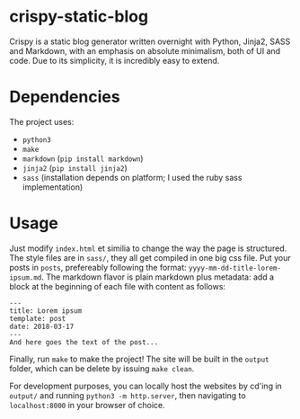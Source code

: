 # crispy-static-blog
Crispy is a static blog generator written overnight with Python, Jinja2, SASS and Markdown, with an emphasis on absolute minimalism, both of UI and code. Due to its simplicity, it is incredibly easy to extend.

# Dependencies
The project uses:
- `python3`
- `make`
- `markdown` (`pip install markdown`)
- `jinja2` (`pip install jinja2`)
- `sass` (installation depends on platform; I used the ruby sass implementation)

# Usage
Just modify `index.html` et similia to change the way the page is structured. 
The style files are in `sass/`, they all get compiled in one big css file. 
Put your posts in `posts`, prefereably following the format: `yyyy-mm-dd-title-lorem-ipsum.md`. 
The markdown flavor is plain markdown plus metadata: add a block at the beginning of each file with content as follows:

    ---
    title: Lorem ipsum
    template: post
    date: 2018-03-17
    ---
    And here goes the text of the post...

Finally, run `make` to make the project! The site will be built in the `output` folder, which can be delete by issuing `make clean`.

For development purposes, you can locally host the websites by cd'ing in `output/` and running `python3 -m http.server`, then navigating to `localhost:8000` in your browser of choice.
